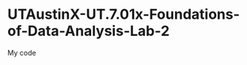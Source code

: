 UTAustinX-UT.7.01x-Foundations-of-Data-Analysis-Lab-2
=====================================================

My code
